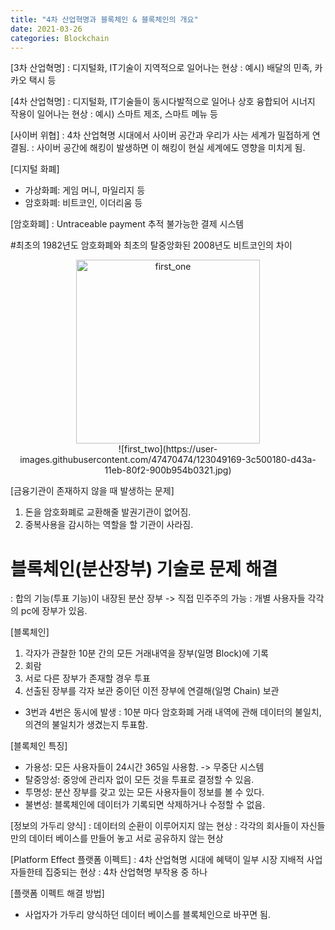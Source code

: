 ```yaml
---
title: "4차 산업혁명과 블록체인 & 블록체인의 개요"
date: 2021-03-26
categories: Blockchain
---
```

[3차 산업혁명]
: 디지털화, IT기술이 지역적으로 일어나는 현상
: 예시) 배달의 민족, 카카오 택시 등

[4차 산업혁명]
: 디지털화, IT기술들이 동시다발적으로 일어나 상호 융합되어 시너지 작용이 일어나는 현상
: 예시) 스마트 제조, 스마트 메뉴 등

[사이버 위협]
: 4차 산업혁명 시대에서 사이버 공간과 우리가 사는 세계가 밀접하게 연결됨. 
: 사이버 공간에 해킹이 발생하면 이 해킹이 현실 세계에도 영향을 미치게 됨.

[디지털 화폐]
- 가상화폐: 게임 머니, 마일리지 등
- 암호화폐: 비트코인, 이더리움 등

[암호화폐]
: Untraceable payment 추적 불가능한 결제 시스템

#최초의 1982년도 암호화폐와 최초의 탈중앙화된 2008년도 비트코인의 차이
<center><img width="294" alt="first_one" src="https://user-images.githubusercontent.com/47470474/123049140-34905d00-d43a-11eb-8839-8a482dc85f8e.png"></center>
<center>![first_two](https://user-images.githubusercontent.com/47470474/123049169-3c500180-d43a-11eb-80f2-900b954b0321.jpg)</center>

[금융기관이 존재하지 않을 때 발생하는 문제]
1. 돈을 암호화폐로 교환해줄 발권기관이 없어짐.
2. 중복사용을 감시하는 역할을 할 기관이 사라짐.

# 블록체인(분산장부) 기술로 문제 해결
: 합의 기능(투표 기능)이 내장된 분산 장부 -> 직접 민주주의 가능
: 개별 사용자들 각각의 pc에 장부가 있음.

[블록체인]
1. 각자가 관찰한 10분 간의 모든 거래내역을 장부(일명 Block)에 기록
2. 회람
3. 서로 다른 장부가 존재할 경우 투표
4. 선출된 장부를 각자 보관 중이던 이전 장부에 연결해(일명 Chain) 보관
* 3번과 4번은 동시에 발생
: 10분 마다 암호화폐 거래 내역에 관해 데이터의 불일치, 의견의 불일치가 생겼는지 투표함. 

[블록체인 특징]
- 가용성: 모든 사용자들이 24시간 365일 사용함. -> 무중단 시스템
- 탈중앙성: 중앙에 관리자 없이 모든 것을 투표로 결정할 수 있음.
- 투명성: 분산 장부를 갖고 있는 모든 사용자들이 정보를 볼 수 있다.
- 불변성: 블록체인에 데이터가 기록되면 삭제하거나 수정할 수 없음.

[정보의 가두리 양식]
: 데이터의 순환이 이루어지지 않는 현상
: 각각의 회사들이 자신들만의 데이터 베이스를 만들어 놓고 서로 공유하지 않는 현상

[Platform Effect 플랫폼 이펙트]
: 4차 산업혁명 시대에 혜택이 일부 시장 지배적 사업자들한테 집중되는 현상
: 4차 산업혁명 부작용 중 하나

[플랫폼 이펙트 해결 방법]
- 사업자가 가두리 양식하던 데이터 베이스를 블록체인으로 바꾸면 됨.
